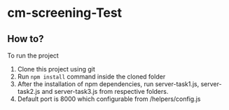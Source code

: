 # cm-screening-Test

## How to?

To run the project <br />
1. Clone this project using git <br />
2. Run `npm install` command inside the cloned folder  <br />
3. After the installation of npm dependencies, run server-task1.js, server-task2.js and server-task3.js from respective folders.<br />
4. Default port is 8000 which configurable from /helpers/config.js
